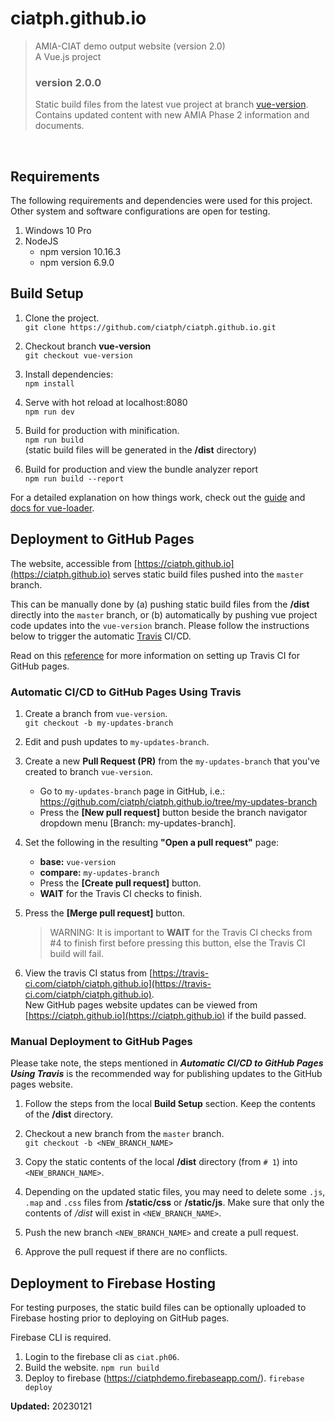 # ciatph.github.io

> AMIA-CIAT demo output website (version 2.0) <br>
> A Vue.js project <br>
> ### version 2.0.0
> Static build files from the latest vue project at branch [vue-version](https://github.com/ciatph/ciatph.github.io/tree/vue-version). <br>
Contains updated content with new AMIA Phase 2 information and documents.

<br>


## Requirements

The following requirements and dependencies were used for this project. Other system and software configurations are open for testing.

1. Windows 10 Pro
2. NodeJS
	- npm version 10.16.3
	- npm version 6.9.0

## Build Setup

1. Clone the project. <br>
`git clone https://github.com/ciatph/ciatph.github.io.git`

2. Checkout branch **vue-version**<br>
`git checkout vue-version`

1. Install dependencies: <br> `npm install`

2. Serve with hot reload at localhost:8080 <br>
`npm run dev`

3. Build for production with minification. <br>
`npm run build` <br>
(static build files will be generated in the **/dist** directory)

4. Build for production and view the bundle analyzer report <br>
`npm run build --report`


For a detailed explanation on how things work, check out the [guide](http://vuejs-templates.github.io/webpack/) and [docs for vue-loader](http://vuejs.github.io/vue-loader).


## Deployment to GitHub Pages

The website, accessible from [https://ciatph.github.io](https://ciatph.github.io) serves static build files pushed into the `master` branch.

This can be manually done by (a) pushing static build files from the **/dist** directly into the `master` branch, or (b) automatically by pushing vue project code updates into the `vue-version` branch. Please follow the instructions below to trigger the automatic [Travis](https://travis-ci.com/) CI/CD.

Read on this [reference](https://trello.com/c/0A36NOdS) for more information on setting up Travis CI for GitHub pages.



### Automatic CI/CD to GitHub Pages Using Travis

1. Create a branch from `vue-version`. <br>
`git checkout -b my-updates-branch`

2. Edit and push updates to `my-updates-branch`.

3. Create a new **Pull Request (PR)** from the `my-updates-branch` that you've created to branch `vue-version`.
	- Go to `my-updates-branch` page in GitHub, i.e.:
https://github.com/ciatph/ciatph.github.io/tree/my-updates-branch
	- Press the **[New pull request]** button beside the branch navigator dropdown menu [Branch: my-updates-branch].

4. Set the following in the resulting **"Open a pull request"** page:
	- **base:** `vue-version`
	- **compare:** `my-updates-branch`
	- Press the **[Create pull request]** button.
	- **WAIT** for the Travis CI checks to finish.

5. Press the **[Merge pull request]** button.
	> WARNING: It is important to **WAIT** for the Travis CI checks from #4 to finish first before pressing this button, else the Travis CI build will fail.

6. View the travis CI status from [https://travis-ci.com/ciatph/ciatph.github.io](https://travis-ci.com/ciatph/ciatph.github.io). <br>
New GitHub pages website updates can be viewed from [https://ciatph.github.io](https://ciatph.github.io) if the build passed.



### Manual Deployment to GitHub Pages

Please take note, the steps mentioned in  **_Automatic CI/CD to GitHub Pages Using Travis_** is the recommended way for publishing updates to the GitHub pages website.

1. Follow the steps from the local **Build Setup** section. Keep the contents of the **/dist** directory.

2. Checkout a new branch from the `master` branch. <br>
`git checkout -b <NEW_BRANCH_NAME>`

3. Copy the static contents of the local **/dist** directory (from `# 1`) into `<NEW_BRANCH_NAME>`.

4. Depending on the updated static files, you may need to delete  some `.js`, `.map` and `.css` files from **/static/css** or **/static/js**. Make sure that only the contents of */dist* will exist in `<NEW_BRANCH_NAME>`.

5. Push the new branch `<NEW_BRANCH_NAME>` and create a pull request.

6. Approve the pull request if there are no conflicts.



## Deployment to Firebase Hosting

For testing purposes, the static build files can be optionally uploaded to Firebase hosting prior to deploying on GitHub pages.

Firebase CLI is required.

1. Login to the firebase cli as `ciat.ph06`.
2. Build the website.
`npm run build`
3. Deploy to firebase (https://ciatphdemo.firebaseapp.com/).
`firebase deploy`


**Updated:** 20230121

